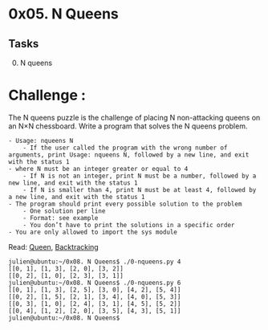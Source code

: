 # 0x05. N Queens
## Tasks
0. N queens

# Challenge :
The N queens puzzle is the challenge of placing N non-attacking queens on an N×N chessboard. Write a program that solves the N queens problem.

	- Usage: nqueens N
		- If the user called the program with the wrong number of arguments, print Usage: nqueens N, followed by a new line, and exit with the status 1
	- where N must be an integer greater or equal to 4
		- If N is not an integer, print N must be a number, followed by a new line, and exit with the status 1
		- If N is smaller than 4, print N must be at least 4, followed by a new line, and exit with the status 1
	- The program should print every possible solution to the problem
		- One solution per line
		- Format: see example
		- You don’t have to print the solutions in a specific order
	- You are only allowed to import the sys module
Read: [Queen](https://en.wikipedia.org/wiki/Queen_%28chess%29), [Backtracking](https://en.wikipedia.org/wiki/Backtracking)

	julien@ubuntu:~/0x08. N Queens$ ./0-nqueens.py 4
	[[0, 1], [1, 3], [2, 0], [3, 2]]
	[[0, 2], [1, 0], [2, 3], [3, 1]]
	julien@ubuntu:~/0x08. N Queens$ ./0-nqueens.py 6
	[[0, 1], [1, 3], [2, 5], [3, 0], [4, 2], [5, 4]]
	[[0, 2], [1, 5], [2, 1], [3, 4], [4, 0], [5, 3]]
	[[0, 3], [1, 0], [2, 4], [3, 1], [4, 5], [5, 2]]
	[[0, 4], [1, 2], [2, 0], [3, 5], [4, 3], [5, 1]]
	julien@ubuntu:~/0x08. N Queens$ 
